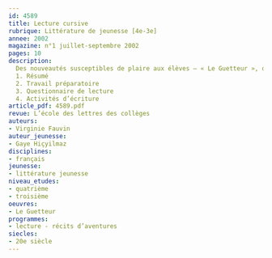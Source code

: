 ```yaml
---
id: 4589
title: Lecture cursive
rubrique: Littérature de jeunesse [4e-3e]
annee: 2002
magazine: n°1 juillet-septembre 2002
pages: 10
description: 
  Des nouveautés susceptibles de plaire aux élèves – « Le Guetteur », de Gaye Hiçyilmaz…
  1. Résumé
  2. Travail préparatoire
  3. Questionnaire de lecture
  4. Activités d’écriture
article_pdf: 4589.pdf
revue: L’école des lettres des collèges
auteurs:
- Virginie Fauvin
auteur_jeunesse:
- Gaye Hiçyilmaz
disciplines:
- français
jeunesse:
- littérature jeunesse
niveau_etudes:
- quatrième
- troisième
oeuvres:
- Le Guetteur
programmes:
- lecture - récits d’aventures
siecles:
- 20e siècle
---
```

